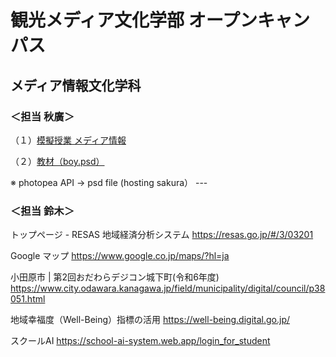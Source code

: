 # 観光メディア文化学部 オープンキャンパス
## メディア情報文化学科


### ＜担当 秋廣＞

<p>（１）<a href="https://docs.google.com/document/d/1Ut9WO3A-RqDD8ePBsbFgLWgA9UmANCn2y-5qTIYwZUk/edit?usp=sharing" target="_blank">模擬授業 メディア情報</a></p>

<p>（２）<a href="https://www.photopea.com/#%7B%22files%22:%5B%22https%3A%2F%2Fakitec.org%2Fboy.psd%22%5D%7D" target="_blank">教材（boy.psd）</a></p>
※ photopea API → psd file (hosting sakura）
---

### ＜担当 鈴木＞

トップページ - RESAS 地域経済分析システム
https://resas.go.jp/#/3/03201

Google マップ
https://www.google.co.jp/maps/?hl=ja

小田原市 | 第2回おだわらデジコン城下町(令和6年度)
https://www.city.odawara.kanagawa.jp/field/municipality/digital/council/p38051.html

地域幸福度（Well-Being）指標の活用
https://well-being.digital.go.jp/

スクールAI
https://school-ai-system.web.app/login_for_student
